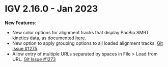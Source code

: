 # IGV 2.16.0 - Jan 2023

**New Features**:

* New color options for alignment tracks that display PacBio SMRT kinetics data, as documented [here](../UserGuide/tracks/alignments/smrt.md).  
* New option to apply grouping options to all loaded alignment tracks.  [Git Issue #1275](https://github.com/igvteam/igv/issues/1275) 
* Allow entry of multiple URLs separated by spaces in File > Load from URL. [Git Issue #1273](https://github.com/igvteam/igv/issues/1273)
